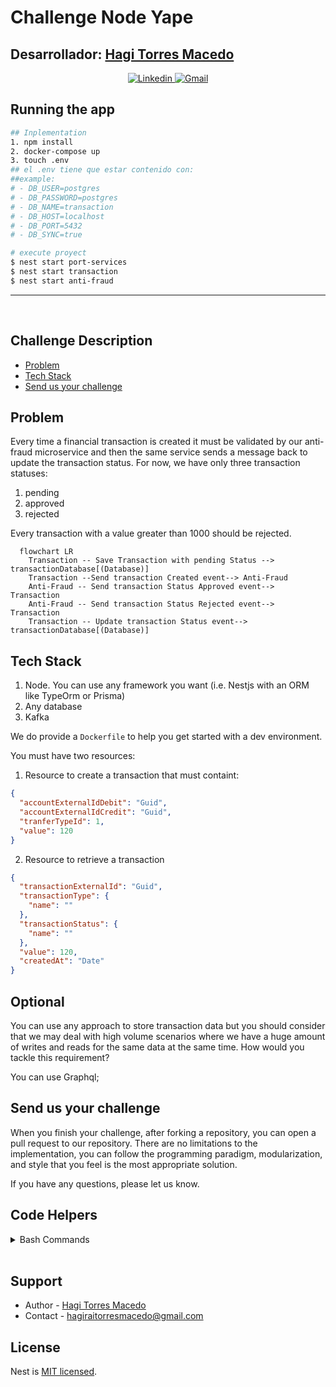 # Challenge Node Yape
## Desarrollador: <a href="https://github.com/hagi-dev">Hagi Torres Macedo</a> 
<section style="text-align: center;">
 <a 
      href="https://www.linkedin.com/in/hagitorres/" 
      target="_blank">
      <img src="https://img.shields.io/badge/LinkedIn-0077b5?style=for-the-badge&logo=linkedin&logoColor=white" alt="Linkedin">
  </a>
  <a 
     href = "hagiraitorresmacedo@gmail.com" 
     target="_blank">
     <img src="https://img.shields.io/badge/-Gmail-%23333?style=for-the-badge&logo=gmail&logoColor=white" alt="Gmail">
 </a>
</section>

</p>
  <!--[![Backers on Open Collective](https://opencollective.com/nest/backers/badge.svg)](https://opencollective.com/nest#backer)
  [![Sponsors on Open Collective](https://opencollective.com/nest/sponsors/badge.svg)](https://opencollective.com/nest#sponsor)-->

## Running the app

```bash
## Inplementation
1. npm install
2. docker-compose up 
3. touch .env
## el .env tiene que estar contenido con:
##example:
# - DB_USER=postgres
# - DB_PASSWORD=postgres
# - DB_NAME=transaction
# - DB_HOST=localhost
# - DB_PORT=5432
# - DB_SYNC=true 

# execute proyect
$ nest start port-services
$ nest start transaction
$ nest start anti-fraud
```

<hr/><br/>

## Challenge Description

- [Problem](#problem)
- [Tech Stack](#tech_stack)
- [Send us your challenge](#send_us_your_challenge)

## Problem

Every time a financial transaction is created it must be validated by our anti-fraud microservice and then the same service sends a message back to update the transaction status.
For now, we have only three transaction statuses:

<ol>
  <li>pending</li>
  <li>approved</li>
  <li>rejected</li>  
</ol>

Every transaction with a value greater than 1000 should be rejected.

```mermaid
  flowchart LR
    Transaction -- Save Transaction with pending Status --> transactionDatabase[(Database)]
    Transaction --Send transaction Created event--> Anti-Fraud
    Anti-Fraud -- Send transaction Status Approved event--> Transaction
    Anti-Fraud -- Send transaction Status Rejected event--> Transaction
    Transaction -- Update transaction Status event--> transactionDatabase[(Database)]
```

## Tech Stack

<ol>
  <li>Node. You can use any framework you want (i.e. Nestjs with an ORM like TypeOrm or Prisma) </li>
  <li>Any database</li>
  <li>Kafka</li>    
</ol>

We do provide a `Dockerfile` to help you get started with a dev environment.

You must have two resources:

1. Resource to create a transaction that must containt:

```json
{
  "accountExternalIdDebit": "Guid",
  "accountExternalIdCredit": "Guid",
  "tranferTypeId": 1,
  "value": 120
}
```

2. Resource to retrieve a transaction

```json
{
  "transactionExternalId": "Guid",
  "transactionType": {
    "name": ""
  },
  "transactionStatus": {
    "name": ""
  },
  "value": 120,
  "createdAt": "Date"
}
```

## Optional

You can use any approach to store transaction data but you should consider that we may deal with high volume scenarios where we have a huge amount of writes and reads for the same data at the same time. How would you tackle this requirement?

You can use Graphql;

## Send us your challenge

When you finish your challenge, after forking a repository, you can open a pull request to our repository. There are no limitations to the implementation, you can follow the programming paradigm, modularization, and style that you feel is the most appropriate solution.

If you have any questions, please let us know.

## Code Helpers

<details><summary>Bash Commands</summary>

```bash
# Implementations
$ nest g app port-services
$ npm i --save @nestjs/microservices
$ npm install --save @nestjs/typeorm typeorm pg
$ npm i kafkajs
$ npm install dotenv --save
```

</details><br/>

## Support

- Author - [Hagi Torres Macedo](https://www.linkedin.com/in/hagitorres/)
- Contact - [hagiraitorresmacedo@gmail.com](mailto:hagiraitorresmacedo@gmail.com)

## License

Nest is [MIT licensed](LICENSE).
